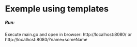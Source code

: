 # Exemple using templates

##### Run:
Execute main.go and open in browser: http://localhost:8080/ or http://localhost:8080/?name=someName

